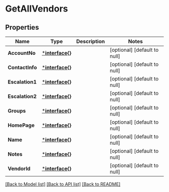 # GetAllVendors

## Properties
Name | Type | Description | Notes
------------ | ------------- | ------------- | -------------
**AccountNo** | [***interface{}**](interface{}.md) |  | [optional] [default to null]
**ContactInfo** | [***interface{}**](interface{}.md) |  | [optional] [default to null]
**Escalation1** | [***interface{}**](interface{}.md) |  | [optional] [default to null]
**Escalation2** | [***interface{}**](interface{}.md) |  | [optional] [default to null]
**Groups** | [***interface{}**](interface{}.md) |  | [optional] [default to null]
**HomePage** | [***interface{}**](interface{}.md) |  | [optional] [default to null]
**Name** | [***interface{}**](interface{}.md) |  | [optional] [default to null]
**Notes** | [***interface{}**](interface{}.md) |  | [optional] [default to null]
**VendorId** | [***interface{}**](interface{}.md) |  | [optional] [default to null]

[[Back to Model list]](../README.md#documentation-for-models) [[Back to API list]](../README.md#documentation-for-api-endpoints) [[Back to README]](../README.md)


